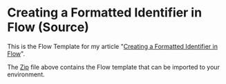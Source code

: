 Creating a Formatted Identifier in Flow (Source)
====================================================

This is the Flow Template for my article
"[Creating a Formatted Identifier in Flow](https://mikehatheway.com/)".

The [Zip](./AutoNumber_Flow.zip) file above contains the Flow template that can be imported to your environment. 
